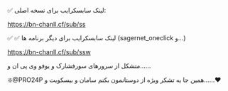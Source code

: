 ✅ لینک سابسکرایب برای نسخه اصلی:

https://bn-chanll.cf/sub/ss

✅ ✅ لینک سابسکرایب برای دیگر برنامه ها (sagernet_oneclick و...)

https://bn-chanll.cf/sub/ssw

متشکل از سرورهای سورفشارک و یوفو وی پی ان و......

❇️@PRO24P
همین جا یه تشکر ویژه از دوستانمون بکنم سامان و بیسکویت و......❤️
